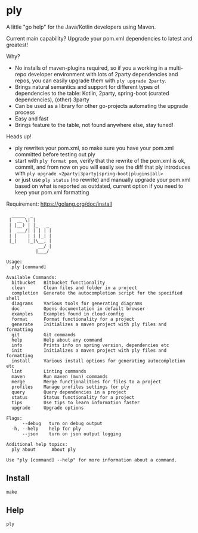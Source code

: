 # ply
A little "go help" for the Java/Kotlin developers using Maven.

Current main capability? 
Upgrade your pom.xml dependencies to latest and greatest! 

Why?
- No installs of maven-plugins required, so if you a working in a multi-repo developer environment with lots of 2party dependencies and repos, you can easily upgrade them with `ply upgrade 2party`. 
- Brings natural semantics and support for different types of dependencies to the table: Kotlin, 2party, spring-boot (curated dependencies), (other) 3party   
- Can be used as a library for other go-projects automating the upgrade process
- Easy and fast
- Brings feature to the table, not found anywhere else, stay tuned!

Heads up!
- ply rewrites your pom.xml, so make sure you have your pom.xml committed before testing out ply
- start with `ply format pom`, verify that the rewrite of the pom.xml is ok, commit, and from now on you will easily see the diff that ply introduces with ```ply upgrade <2party|3party|spring-boot|plugins|all>```
- or just use  `ply status` (no rewrite) and manually upgrade your pom.xml based on what is reported as outdated, current option if you need to keep your pom.xml formatting
  
Requirement: https://golang.org/doc/install

```shell script
  _____  _       
 |  __ \| |      
 | |__) | |_   _ 
 |  ___/| | | | |
 | |    | | |_| |
 |_|    |_|\__, |
            __/ |
           |___/ 

Usage:
  ply [command]

Available Commands:
  bitbucket   Bitbucket functionality
  clean       Clean files and folder in a project
  completion  Generate the autocompletion script for the specified shell
  diagrams    Various tools for generating diagrams
  doc         Opens documentation in default browser
  examples    Examples found in cloud-config
  format      Format functionality for a project
  generate    Initializes a maven project with ply files and formatting
  git         Git commands
  help        Help about any command
  info        Prints info on spring version, dependencies etc
  init        Initializes a maven project with ply files and formatting
  install     Various install options for generating autocompletion etc
  lint        Linting commands
  maven       Run maven (mvn) commands
  merge       Merge functionalities for files to a project
  profiles    Manage profiles settings for ply
  query       Query dependencies in a project
  status      Status functionality for a project
  tips        Use tips to learn information faster
  upgrade     Upgrade options

Flags:
      --debug   turn on debug output
  -h, --help    help for ply
      --json    turn on json output logging

Additional help topics:
  ply about      About ply

Use "ply [command] --help" for more information about a command.
```

## Install
```shell script
make
```

## Help
```shell script
ply
```

